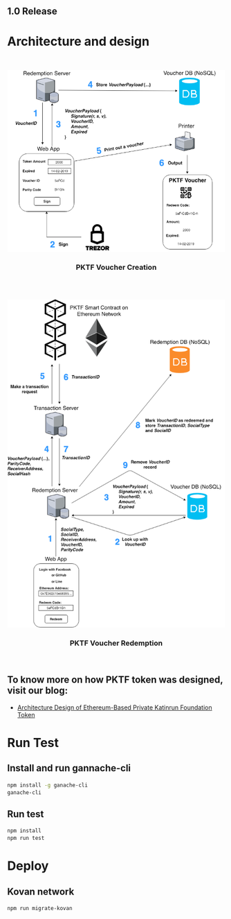 ## 1.0 Release

# Architecture and design

<br />
<p align="center"><img src="images/PKTF-VoucherDiagram-Voucher Creation(v2).png" width="600"></p>
<h3 align="center">PKTF Voucher Creation</h3><br />

<br />
<p align="center"><img src="images/PKTF-VoucherDiagram-Voucher Redeem(v2).png" width="600"></p>
<h3 align="center">PKTF Voucher Redemption</h3><br />

## To know more on how PKTF token was designed, visit our blog:

* <a href="https://medium.com/@serial_coder/architecture-design-of-ethereum-based-private-katinrun-foundation-token-9306f65ac85e">Architecture Design of Ethereum-Based Private Katinrun Foundation Token</a><br />


# Run Test
## Install and run gannache-cli
```sh
npm install -g ganache-cli
ganache-cli
```

## Run test
```sh
npm install
npm run test
```

# Deploy
## Kovan network
```sh
npm run migrate-kovan
```
